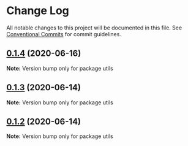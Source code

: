 # Change Log

All notable changes to this project will be documented in this file.
See [Conventional Commits](https://conventionalcommits.org) for commit guidelines.

## [0.1.4](https://github.com/imsergiobernal/base/compare/utils@0.1.3...utils@0.1.4) (2020-06-16)

**Note:** Version bump only for package utils





## [0.1.3](https://github.com/imsergiobernal/base/compare/utils@0.1.2...utils@0.1.3) (2020-06-14)

**Note:** Version bump only for package utils





## [0.1.2](https://github.com/imsergiobernal/base/compare/utils@0.1.1...utils@0.1.2) (2020-06-14)

**Note:** Version bump only for package utils
